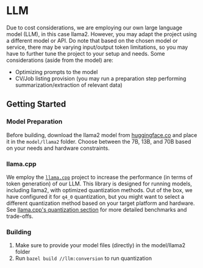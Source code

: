 # LLM

Due to cost considerations, we are employing our own large language model (LLM), in this case llama2.
However, you may adapt the project using a different model or API.
Do note that based on the chosen model or service, there may be varying input/output token limitations, so you may have to further tune the project to your setup and needs. Some considerations (aside from the model) are:

- Optimizing prompts to the model
- CV/Job listing provision (you may run a preparation step performing summarization/extraction of relevant data)

## Getting Started

### Model Preparation

Before building, download the llama2 model from [huggingface.co](https://huggingface.co/meta-llama) and place it in the `model/llama2` folder. Choose between the 7B, 13B, and 70B based on your needs and hardware constraints.

### llama.cpp

We employ the [`llama.cpp`](https://github.com/ggerganov/llama.cpp) project to increase the performance (in terms of token generation) of our LLM. This library is designed for running models, including llama2, with optimized quantization methods. Out of the box, we have configured it for `q4_0` quantization, but you might want to select a different quantization method based on your target platform and hardware. See [llama.cpp's quantization section](https://github.com/ggerganov/llama.cpp#quantization) for more detailed benchmarks and trade-offs.

### Building

1. Make sure to provide your model files (directly) in the model/llama2 folder
1. Run `bazel build //llm:conversion` to run quantization
